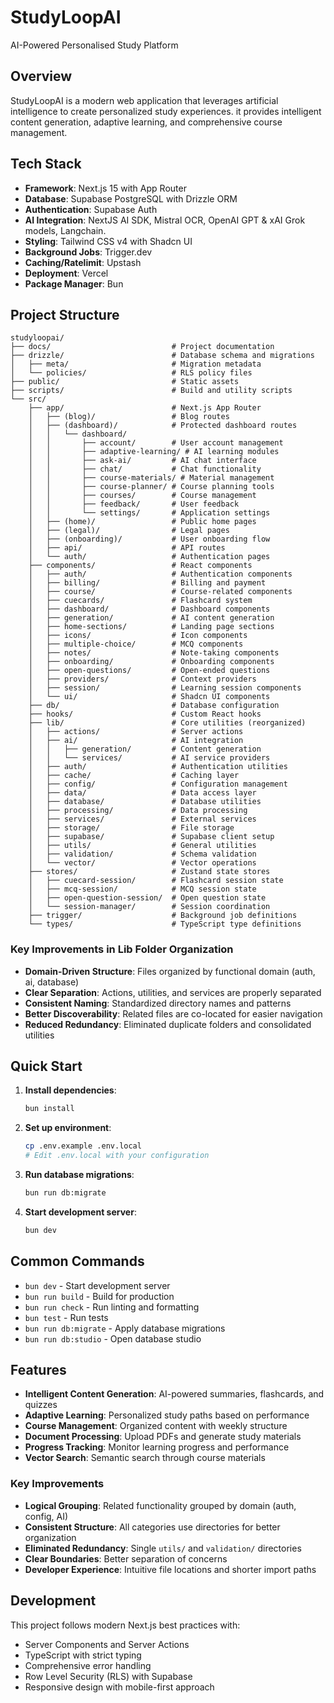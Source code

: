 # StudyLoopAI

AI-Powered Personalised Study Platform

## Overview

StudyLoopAI is a modern web application that leverages artificial intelligence to create personalized study experiences. it provides intelligent content generation, adaptive learning, and comprehensive course management.

## Tech Stack

- **Framework**: Next.js 15 with App Router
- **Database**: Supabase PostgreSQL with Drizzle ORM
- **Authentication**: Supabase Auth
- **AI Integration**: NextJS AI SDK, Mistral OCR, OpenAI GPT & xAI Grok models, Langchain.
- **Styling**: Tailwind CSS v4 with Shadcn UI
- **Background Jobs**: Trigger.dev
- **Caching/Ratelimit**: Upstash
- **Deployment**: Vercel
- **Package Manager**: Bun

## Project Structure

```text
studyloopai/
├── docs/                           # Project documentation
├── drizzle/                        # Database schema and migrations
│   ├── meta/                       # Migration metadata
│   └── policies/                   # RLS policy files
├── public/                         # Static assets
├── scripts/                        # Build and utility scripts
└── src/
    ├── app/                        # Next.js App Router
    │   ├── (blog)/                 # Blog routes
    │   ├── (dashboard)/            # Protected dashboard routes
    │   │   └── dashboard/
    │   │       ├── account/        # User account management
    │   │       ├── adaptive-learning/ # AI learning modules
    │   │       ├── ask-ai/         # AI chat interface
    │   │       ├── chat/           # Chat functionality
    │   │       ├── course-materials/ # Material management
    │   │       ├── course-planner/ # Course planning tools
    │   │       ├── courses/        # Course management
    │   │       ├── feedback/       # User feedback
    │   │       └── settings/       # Application settings
    │   ├── (home)/                 # Public home pages
    │   ├── (legal)/                # Legal pages
    │   ├── (onboarding)/           # User onboarding flow
    │   ├── api/                    # API routes
    │   └── auth/                   # Authentication pages
    ├── components/                 # React components
    │   ├── auth/                   # Authentication components
    │   ├── billing/                # Billing and payment
    │   ├── course/                 # Course-related components
    │   ├── cuecards/               # Flashcard system
    │   ├── dashboard/              # Dashboard components
    │   ├── generation/             # AI content generation
    │   ├── home-sections/          # Landing page sections
    │   ├── icons/                  # Icon components
    │   ├── multiple-choice/        # MCQ components
    │   ├── notes/                  # Note-taking components
    │   ├── onboarding/             # Onboarding components
    │   ├── open-questions/         # Open-ended questions
    │   ├── providers/              # Context providers
    │   ├── session/                # Learning session components
    │   └── ui/                     # Shadcn UI components
    ├── db/                         # Database configuration
    ├── hooks/                      # Custom React hooks
    ├── lib/                        # Core utilities (reorganized)
    │   ├── actions/                # Server actions
    │   ├── ai/                     # AI integration
    │   │   ├── generation/         # Content generation
    │   │   └── services/           # AI service providers
    │   ├── auth/                   # Authentication utilities
    │   ├── cache/                  # Caching layer
    │   ├── config/                 # Configuration management
    │   ├── data/                   # Data access layer
    │   ├── database/               # Database utilities
    │   ├── processing/             # Data processing
    │   ├── services/               # External services
    │   ├── storage/                # File storage
    │   ├── supabase/               # Supabase client setup
    │   ├── utils/                  # General utilities
    │   ├── validation/             # Schema validation
    │   └── vector/                 # Vector operations
    ├── stores/                     # Zustand state stores
    │   ├── cuecard-session/        # Flashcard session state
    │   ├── mcq-session/            # MCQ session state
    │   ├── open-question-session/  # Open question state
    │   └── session-manager/        # Session coordination
    ├── trigger/                    # Background job definitions
    └── types/                      # TypeScript type definitions
```

### Key Improvements in Lib Folder Organization

- **Domain-Driven Structure**: Files organized by functional domain (auth, ai, database)
- **Clear Separation**: Actions, utilities, and services are properly separated
- **Consistent Naming**: Standardized directory names and patterns
- **Better Discoverability**: Related files are co-located for easier navigation
- **Reduced Redundancy**: Eliminated duplicate folders and consolidated utilities

## Quick Start

1. **Install dependencies**:

   ```bash
   bun install
   ```

2. **Set up environment**:

   ```bash
   cp .env.example .env.local
   # Edit .env.local with your configuration
   ```

3. **Run database migrations**:

   ```bash
   bun run db:migrate
   ```

4. **Start development server**:

   ```bash
   bun dev
   ```

## Common Commands

- `bun dev` - Start development server
- `bun run build` - Build for production
- `bun run check` - Run linting and formatting
- `bun test` - Run tests
- `bun run db:migrate` - Apply database migrations
- `bun run db:studio` - Open database studio

## Features

- **Intelligent Content Generation**: AI-powered summaries, flashcards, and quizzes
- **Adaptive Learning**: Personalized study paths based on performance
- **Course Management**: Organized content with weekly structure
- **Document Processing**: Upload PDFs and generate study materials
- **Progress Tracking**: Monitor learning progress and performance
- **Vector Search**: Semantic search through course materials

### Key Improvements

- **Logical Grouping**: Related functionality grouped by domain (auth, config, AI)
- **Consistent Structure**: All categories use directories for better organization
- **Eliminated Redundancy**: Single `utils/` and `validation/` directories
- **Clear Boundaries**: Better separation of concerns
- **Developer Experience**: Intuitive file locations and shorter import paths

## Development

This project follows modern Next.js best practices with:

- Server Components and Server Actions
- TypeScript with strict typing
- Comprehensive error handling
- Row Level Security (RLS) with Supabase
- Responsive design with mobile-first approach
